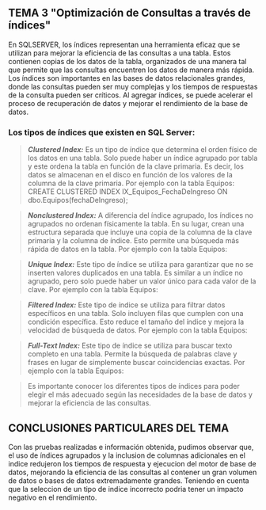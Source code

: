 ## TEMA 3 "Optimización de Consultas a través de índices"

En SQLSERVER, los índices representan una herramienta eficaz que se utilizan para mejorar la eficiencia de las consultas a una tabla. Estos contienen copias de los datos de la tabla, organizados de una manera tal que permite que las consultas encuentren los datos de manera más rápida. Los índices son importantes en las bases de datos relacionales grandes, donde las consultas pueden ser muy complejas y los tiempos de respuestas de la consulta pueden ser críticos. Al agregar índices, se puede acelerar el proceso de recuperación de datos y mejorar el rendimiento de la base de datos.

### Los tipos de índices que existen en SQL Server:

> **_Clustered Index:_** Es un tipo de índice que determina el orden físico de los datos en una tabla. Solo puede haber un índice agrupado por tabla y este ordena la tabla en función de la clave primaria. Es decir, los datos se almacenan en el disco en función de los valores de la columna de la clave primaria. Por ejemplo con la tabla Equipos:
CREATE CLUSTERED INDEX IX_Equipos_FechaDeIngreso ON dbo.Equipos(fechaDeIngreso);


> **_Nonclustered Index:_** A diferencia del índice agrupado, los índices no agrupados no ordenan físicamente la tabla. En su lugar, crean una estructura separada que incluye una copia de la columna de la clave primaria y la columna de índice. Esto permite una búsqueda más rápida de datos en la tabla. Por ejemplo con la tabla Equipos:

> **_Unique Index:_** Este tipo de índice se utiliza para garantizar que no se inserten valores duplicados en una tabla. Es similar a un índice no agrupado, pero solo puede haber un valor único para cada valor de la clave. Por ejemplo con la tabla Equipos:

> **_Filtered Index:_** Este tipo de índice se utiliza para filtrar datos específicos en una tabla. Solo incluyen filas que cumplen con una condición específica. Esto reduce el tamaño del índice y mejora la velocidad de búsqueda de datos. Por ejemplo con la tabla Equipos:

> **_Full-Text Index:_** Este tipo de índice se utiliza para buscar texto completo en una tabla. Permite la búsqueda de palabras clave y frases en lugar de simplemente buscar coincidencias exactas. Por ejemplo con la tabla Equipos:

> Es importante conocer los diferentes tipos de índices para poder elegir el más adecuado según las necesidades de la base de datos y mejorar la eficiencia de las consultas.

## CONCLUSIONES PARTICULARES DEL TEMA
Con las pruebas realizadas e información obtenida, pudimos observar que, el uso de índices agrupados y la inclusion de columnas adicionales en el indice redujeron los tiempos de respuesta y ejecucion del motor de base de datos, mejorando la eficiencia de las consultas al contener un gran volumen de datos o bases de datos extremadamente grandes. Teniendo en cuenta que la seleccion de un tipo de indice incorrecto podria tener un impacto negativo en el rendimiento.
